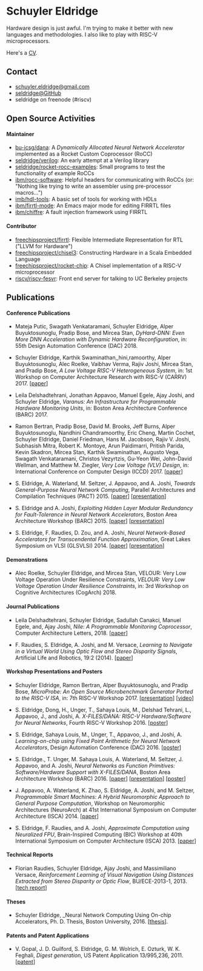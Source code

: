 # Schuyler Eldridge

Hardware design is just awful.
I'm trying to make it better with new languages and methodologies.
I also like to play with RISC-V microprocessors.

Here's a [CV](schuyler-eldridge-cv.pdf).

## Contact

- [schuyler.eldridge@gmail.com](mailto:schuyler.eldridge@gmail.com)
- [seldridge@GitHub](https://github.com/seldridge)
- seldridge on freenode (#riscv)

## Open Source Activities

#### Maintainer

- [bu-icsg/dana](https://github.com/bu-icsg/dana): A _Dynamically Allocated Neural Network Accelerator_ implemented as a Rocket Custom Coprocessor (RoCC)
- [seldridge/verilog](https://github.com/seldridge/verilog): An early attempt at a Verilog library
- [seldridge/rocket-rocc-examples](https://github.com/seldridge/rocket-rocc-examples): Small programs to test the functionality of example RoCCs
- [ibm/rocc-software](https://github.com/ibm/rocc-software): Helpful headers for communicating with RoCCs (or: "Nothing like trying to write an assembler using pre-processor macros...")
- [imb/hdl-tools](https://github.com/ibm/hdl-tools): A basic set of tools for working with HDLs
- [ibm/firrtl-mode](https://github.com/ibm/firrtl-mode): An Emacs major mode for editing FIRRTL files
- [ibm/chiffre](https://github.com/ibm/chiffre): A fault injection framework using FIRRTL

#### Contributor

- [freechipsproject/firrtl](https://github.com/freechipsproject/firrtl): Flexible Intermediate Representation for RTL ("LLVM for Hardware")
- [freechipsproject/chisel3](https://github.com/freechipsproject/chisel3): Constructing Hardware in a Scala Embedded Language
- [freechipsproject/rocket-chip](https://github.com/freechipsproject/rocket-chip): A Chisel implementation of a RISC-V microprocessor
- [riscv/riscv-fesvr](https://github.com/riscv/riscv-fesvr): Front end server for talking to UC Berkeley projects

## Publications

#### Conference Publications
* Mateja Putic, Swagath Venkataramani, Schuyler Eldridge, Alper Buyuktosunoglu, Pradip Bose, and Mircea Stan, _DyHard-DNN: Even More DNN Acceleration with Dynamic Hardware Reconfiguration_, in: 55th Design Automation Conference (DAC) 2018.

* Schuyler Eldridge, Karthik Swaminathan,,hini,ramoorthy, Alper Buyuktosunoglu, Alec Roelke, Vaibhav Verma, Rajiv Joshi, Mircea Stan, and Pradip Bose, _A Low Voltage RISC-V Heterogeneous System_, in: 1st Workshop on Computer Architecture Research with RISC-V (CARRV) 2017. [[paper](https://carrv.github.io/2017/papers/eldridge-velour-carrv2017.pdf)]

* Leila Delshadtehrani, Jonathan Appavoo, Manuel Egele, Ajay Joshi, and Schuyler Eldridge, _Varanus: An Infrastructure for Programmable Hardware Monitoring Units_, in: Boston Area Architecture Conference (BARC) 2017.

* Ramon Bertran, Pradip Bose, David M. Brooks, Jeff Burns, Alper Buyuktosunoglu, Nandhini Chandramoorthy, Eric Cheng, Martin Cochet, Schuyler Eldridge, Daniel Friedman, Hans M. Jacobson, Rajiv V. Joshi, Subhasish Mitra, Robert K. Montoye, Arun Paidimarri, Pritish Parida, Kevin Skadron, Mircea Stan, Karthik Swaminathan, Augusto Vega, Swagath Venkataramani, Christos Vezyrtzis, Gu-Yeon Wei, John-David Wellman, and Matthew M. Ziegler, _Very Low Voltage (VLV) Design_, in: International Conference on Computer Design (ICCD) 2017. [[paper](https://doi.org/10.1109/ICCD.2017.105)]

* S. Eldridge, A. Waterland, M. Seltzer, J. Appavoo, and A. Joshi,
_Towards General-Purpose Neural Network Computing_, Parallel Architectures and Compilation Techniques (PACT) 2015.
[[paper](http://people.bu.edu/schuye/files/pact2015-eldridge-paper.pdf)] [[presentation](http://people.bu.edu/schuye/files/pact2015-eldridge-presentation.pdf)]

* S. Eldridge and A. Joshi,
_Exploiting Hidden Layer Modular Redundancy for Fault-Tolerance in Neural Network Accelerators_,
Boston Area Architecture Workshop (BARC) 2015. [[paper](http://people.bu.edu/schuye/files/barc2015-eldridge-paper.pdf)] [[presentation](http://people.bu.edu/schuye/files/barc2015-eldridge-presentation.pdf)]

* S. Eldridge, F. Raudies, D. Zou, and A. Joshi, _Neural Network-Based Accelerators for Transcendental Function Approximation_, Great Lakes Symposium on VLSI (GLSVLSI) 2014. [[paper](http://people.bu.edu/schuye/files/glsvlsi2014-eldridge.pdf)] [[presentation](http://people.bu.edu/schuye/files/glsvlsi2014-eldridge-presentation.pdf)]

#### Demonstrations

* Alec Roelke, Schuyler Eldridge, and Mircea Stan, VELOUR: Very Low Voltage Operation Under Resilience Constraints, _VELOUR: Very Low Voltage Operation Under Resilience Constraints_, in: 3rd Workshop on Cognitive Architectures (CogArch) 2018.

#### Journal Publications
* Leila Delshadtehrani, Schuyler Eldridge, Sadullah Canakci, Manuel Egele, and, Ajay Joshi, _Nile: A Programmable Monitoring Coprocessor_, Computer Architecture Letters, 2018. [[paper](https://doi.org/10.1109/LCA.2017.2784416)]

* F. Raudies, S. Eldridge, A. Joshi, and M. Versace,
_Learning to Navigate in a Virtual World Using Optic Flow and Stereo Disparity Signals_,
Artificial Life and Robotics, 19:2 (2014).
[[paper](http://link.springer.com/article/10.1007/s10015-014-0153-1)]

#### Workshop Presentations and Posters
* Schuyler Eldridge, Ramon Bertran, Alper Buyuktosunoglu, and Pradip Bose, _MicroProbe: An Open Source Microbenchmark Generator Ported to the RISC-V ISA_, in: 7th RISC-V Workshop 2017. [[presentation](https://content.riscv.org/wp-content/uploads/2017/12/Tue1424-riscv-microprobe-presentation.pdf)] [[video](https://www.youtube.com/watch?v=avXda-Zjro0)]

* S. Eldridge, Dong, H., Unger, T., Sahaya Louis, M., Delshad Tehrani, L., Appavoo, J., and Joshi, A.
_X-FILES/DANA: RISC-V Hardware/Software for Neural Networks_,
Fourth RISC-V Workshop 2016.
[[poster](http://people.bu.edu/schuye/files/riscv2016-eldridge-poster.pdf)]

* S. Eldridge, Sahaya Louis, M., Unger, T., Appavoo, J., and Joshi, A.
_Learning-on-chip using Fixed Point Arithmetic for Neural Network Accelerators_,
Design Automation Conference (DAC) 2016.
[[poster](http://people.bu.edu/schuye/files/dac2016-eldridge-poster.pdf)]

* S. Eldridge., T. Unger, M. Sahaya Louis, A. Waterland, M. Seltzer, J. Appavoo, and A. Joshi,
_Neural Networks as Function Primitives: Software/Hardware Support with X-FILES/DANA_,
Boston Area Architecture Workshop (BARC) 2016.
[[paper](http://people.bu.edu/schuye/files/barc2016-eldridge-paper.pdf)] [[presentation](http://people.bu.edu/schuye/files/barc2016-eldridge-presentation.pdf)]
[[poster](http://people.bu.edu/schuye/files/barc2016-eldridge-poster.pdf)]

* J. Appavoo, A. Waterland, K. Zhao, S. Eldridge, A. Joshi, and M. Seltzer,
_Programmable Smart Machines: A Hybrid Neuromorphic Approach to General Purpose Computation_,
Workshop on Neuromorphic Architectures (NeuroArch) at 41st International Symposium on Computer Architecture (ISCA) 2014. [[paper](http://people.bu.edu/schuye/files/appavoo-neuroarch-2014.pdf)]

* S. Eldridge, F. Raudies, and A. Joshi,
_Approximate Computation using Neuralized FPU_,
Brain-Inspired Computing (BIC) Workshop at 40th International Symposium on Computer Architecture (ISCA) 2013. [[paper](http://people.bu.edu/schuye/files/approx-fpu-bic2013.pdf)]

#### Technical Reports

* Florian Raudies, Schuyler Eldridge, Ajay Joshi, and Massimiliano Versace, _Reinforcement Learning of Visual Navigation Using Distances Extracted from Stereo Disparity or Optic Flow_, BU/ECE-2013-1, 2013. [[tech report](http://people.bu.edu/joshi/files/TechReportNo-ECE-2013-1-LearningVisualNavigation.pdf)]

#### Theses

* Schuyler Eldridge, _Neural Network Computing Using On-chip Accelerators, Ph. D. Thesis, Boston University, 2016. [[thesis](https://open.bu.edu/handle/2144/19511)].

#### Patents and Patent Applications
* V. Gopal, J. D. Guilford, S. Eldridge, G. M. Wolrich, E. Ozturk, W. K. Feghali, _Digest generation_, US Patent Application 13/995,236, 2011. [[patent](https://patents.google.com/patent/US9292548B2/en)]
